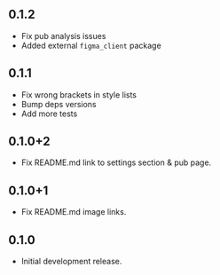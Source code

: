 ## 0.1.2

* Fix pub analysis issues
* Added external `figma_client` package

## 0.1.1

* Fix wrong brackets in style lists
* Bump deps versions
* Add more tests

## 0.1.0+2

* Fix README.md link to settings section & pub page.

## 0.1.0+1

* Fix README.md image links.

## 0.1.0

* Initial development release.
